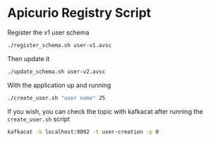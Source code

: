 # Apicurio Registry Script

Register the v1 user schema
```sh
./register_schema.sh user-v1.avsc
```

Then update it
```sh
./update_schema.sh user-v2.avsc
```

With the application up and running
```sh
./create_user.sh "user name" 25
```

If you wish, you can check the topic with kafkacat after running the
`create_user.sh` script
```sh
kafkacat -b localhost:9092 -t user-creation -p 0
```
